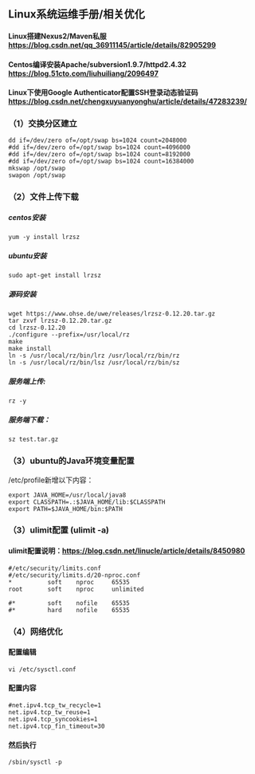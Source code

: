 
## Linux系统运维手册/相关优化

#### Linux搭建Nexus2/Maven私服 https://blog.csdn.net/qq_36911145/article/details/82905299
#### Centos编译安装Apache/subversion1.9.7/httpd2.4.32 https://blog.51cto.com/liuhuiliang/2096497
#### Linux下使用Google Authenticator配置SSH登录动态验证码 https://blog.csdn.net/chengxuyuanyonghu/article/details/47283239/

### （1）交换分区建立
```
dd if=/dev/zero of=/opt/swap bs=1024 count=2048000 
#dd if=/dev/zero of=/opt/swap bs=1024 count=4096000 
#dd if=/dev/zero of=/opt/swap bs=1024 count=8192000 
#dd if=/dev/zero of=/opt/swap bs=1024 count=16384000
mkswap /opt/swap
swapon /opt/swap
```

### （2）文件上传下载
##### centos安装
`yum -y install lrzsz`

##### ubuntu安装
`sudo apt-get install lrzsz`

##### 源码安装
```
wget https://www.ohse.de/uwe/releases/lrzsz-0.12.20.tar.gz
tar zxvf lrzsz-0.12.20.tar.gz
cd lrzsz-0.12.20
./configure --prefix=/usr/local/rz
make
make install
ln -s /usr/local/rz/bin/lrz /usr/local/rz/bin/rz
ln -s /usr/local/rz/bin/lsz /usr/local/rz/bin/sz
```

##### 服务端上传:
`rz -y`
##### 服务端下载：
`sz test.tar.gz`

### （3）ubuntu的Java环境变量配置
/etc/profile新增以下内容：
```
export JAVA_HOME=/usr/local/java8
export CLASSPATH=.:$JAVA_HOME/lib:$CLASSPATH
export PATH=$JAVA_HOME/bin:$PATH
```

### （3）ulimit配置 (ulimit -a)
#### ulimit配置说明：https://blog.csdn.net/linucle/article/details/8450980
```
#/etc/security/limits.conf
#/etc/security/limits.d/20-nproc.conf
*          soft    nproc     65535
root       soft    nproc     unlimited

#*         soft    nofile    65535
#*         hard    nofile    65535
```

### （4）网络优化
#### 配置编辑
`vi /etc/sysctl.conf`
####  配置内容
```
#net.ipv4.tcp_tw_recycle=1
net.ipv4.tcp_tw_reuse=1
net.ipv4.tcp_syncookies=1
net.ipv4.tcp_fin_timeout=30
```
#### 然后执行
`/sbin/sysctl -p`
